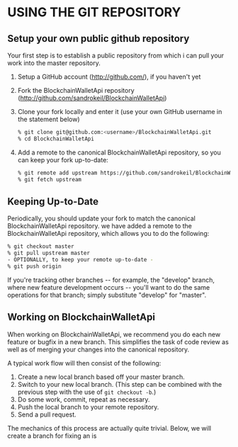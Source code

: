 # USING THE GIT REPOSITORY

## Setup your own public github repository

Your first step is to establish a public repository from which i can pull your work into the master repository.

 1. Setup a GitHub account (http://github.com/), if you haven't yet
 2. Fork the BlockchainWalletApi repository (http://github.com/sandrokeil/BlockchainWalletApi)
 3. Clone your fork locally and enter it (use your own GitHub username in the statement below)

    ```sh
    % git clone git@github.com:<username>/BlockchainWalletApi.git
    % cd BlockchainWalletApi
    ```

 4. Add a remote to the canonical BlockchainWalletApi repository, so you can keep your fork
    up-to-date:

    ```sh
    % git remote add upstream https://github.com/sandrokeil/BlockchainWalletApi.git
    % git fetch upstream
    ```

## Keeping Up-to-Date

Periodically, you should update your fork to match the canonical BlockchainWalletApi repository. we have
added a remote to the BlockchainWalletApi repository, which allows you to do the following:

```sh
% git checkout master
% git pull upstream master
- OPTIONALLY, to keep your remote up-to-date -
% git push origin
```

If you're tracking other branches -- for example, the "develop" branch, where new feature development occurs --
you'll want to do the same operations for that branch; simply substitute  "develop" for "master".

## Working on BlockchainWalletApi

When working on BlockchainWalletApi, we recommend you do each new feature or bugfix in a new branch. This simplifies the
task of code review as well as of merging your changes into the canonical repository.

A typical work flow will then consist of the following:

 1. Create a new local branch based off your master branch.
 2. Switch to your new local branch. (This step can be combined with the previous step with the use of `git checkout -b`.)
 3. Do some work, commit, repeat as necessary.
 4. Push the local branch to your remote repository.
 5. Send a pull request.

The mechanics of this process are actually quite trivial. Below, we will create a branch for fixing an is